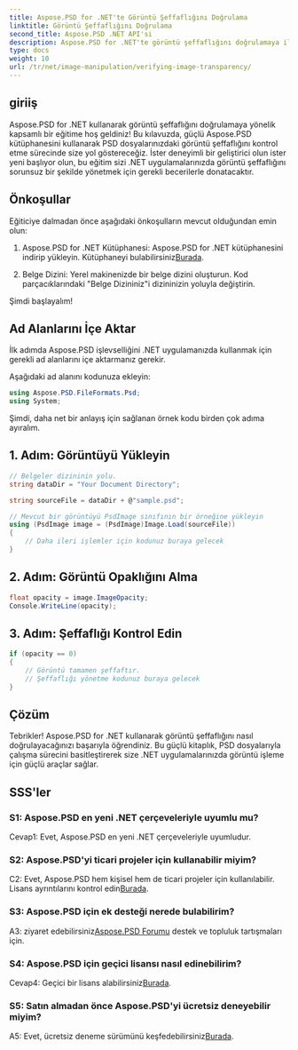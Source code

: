 ```yaml
---
title: Aspose.PSD for .NET'te Görüntü Şeffaflığını Doğrulama
linktitle: Görüntü Şeffaflığını Doğrulama
second_title: Aspose.PSD .NET API'si
description: Aspose.PSD for .NET'te görüntü şeffaflığını doğrulamaya ilişkin adım adım kılavuzu keşfedin.
type: docs
weight: 10
url: /tr/net/image-manipulation/verifying-image-transparency/
---
```

## giriiş

Aspose.PSD for .NET kullanarak görüntü şeffaflığını doğrulamaya yönelik kapsamlı bir eğitime hoş geldiniz! Bu kılavuzda, güçlü Aspose.PSD kütüphanesini kullanarak PSD dosyalarınızdaki görüntü şeffaflığını kontrol etme sürecinde size yol göstereceğiz. İster deneyimli bir geliştirici olun ister yeni başlıyor olun, bu eğitim sizi .NET uygulamalarınızda görüntü şeffaflığını sorunsuz bir şekilde yönetmek için gerekli becerilerle donatacaktır.

## Önkoşullar

Eğiticiye dalmadan önce aşağıdaki önkoşulların mevcut olduğundan emin olun:

1.  Aspose.PSD for .NET Kütüphanesi: Aspose.PSD for .NET kütüphanesini indirip yükleyin. Kütüphaneyi bulabilirsiniz[Burada](https://releases.aspose.com/psd/net/).

2. Belge Dizini: Yerel makinenizde bir belge dizini oluşturun. Kod parçacıklarındaki "Belge Dizininiz"i dizininizin yoluyla değiştirin.

Şimdi başlayalım!

## Ad Alanlarını İçe Aktar

İlk adımda Aspose.PSD işlevselliğini .NET uygulamanızda kullanmak için gerekli ad alanlarını içe aktarmanız gerekir.

Aşağıdaki ad alanını kodunuza ekleyin:

```csharp
using Aspose.PSD.FileFormats.Psd;
using System;
```

Şimdi, daha net bir anlayış için sağlanan örnek kodu birden çok adıma ayıralım.

## 1. Adım: Görüntüyü Yükleyin

```csharp
// Belgeler dizininin yolu.
string dataDir = "Your Document Directory";

string sourceFile = dataDir + @"sample.psd";

// Mevcut bir görüntüyü PsdImage sınıfının bir örneğine yükleyin
using (PsdImage image = (PsdImage)Image.Load(sourceFile))
{
    // Daha ileri işlemler için kodunuz buraya gelecek
}
```

## 2. Adım: Görüntü Opaklığını Alma

```csharp
float opacity = image.ImageOpacity;
Console.WriteLine(opacity);
```

## 3. Adım: Şeffaflığı Kontrol Edin

```csharp
if (opacity == 0)
{
    // Görüntü tamamen şeffaftır.
    // Şeffaflığı yönetme kodunuz buraya gelecek
}
```

## Çözüm

Tebrikler! Aspose.PSD for .NET kullanarak görüntü şeffaflığını nasıl doğrulayacağınızı başarıyla öğrendiniz. Bu güçlü kitaplık, PSD dosyalarıyla çalışma sürecini basitleştirerek size .NET uygulamalarınızda görüntü işleme için güçlü araçlar sağlar.

## SSS'ler

### S1: Aspose.PSD en yeni .NET çerçeveleriyle uyumlu mu?

Cevap1: Evet, Aspose.PSD en yeni .NET çerçeveleriyle uyumludur.

### S2: Aspose.PSD'yi ticari projeler için kullanabilir miyim?

 C2: Evet, Aspose.PSD hem kişisel hem de ticari projeler için kullanılabilir. Lisans ayrıntılarını kontrol edin[Burada](https://purchase.aspose.com/buy).

### S3: Aspose.PSD için ek desteği nerede bulabilirim?

 A3: ziyaret edebilirsiniz[Aspose.PSD Forumu](https://forum.aspose.com/c/psd/34) destek ve topluluk tartışmaları için.

### S4: Aspose.PSD için geçici lisansı nasıl edinebilirim?

 Cevap4: Geçici bir lisans alabilirsiniz[Burada](https://purchase.aspose.com/temporary-license/).

### S5: Satın almadan önce Aspose.PSD'yi ücretsiz deneyebilir miyim?

A5: Evet, ücretsiz deneme sürümünü keşfedebilirsiniz[Burada](https://releases.aspose.com/).